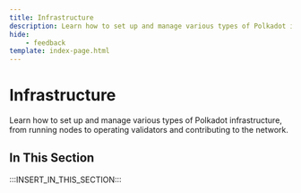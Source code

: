 ```yaml
---
title: Infrastructure
description: Learn how to set up and manage various types of Polkadot infrastructure, from running nodes to operating validators and contributing to the network.
hide: 
    - feedback
template: index-page.html
---
```


# Infrastructure

Learn how to set up and manage various types of Polkadot infrastructure, from running nodes to operating validators and contributing to the network.

## In This Section

:::INSERT_IN_THIS_SECTION:::